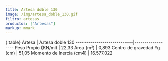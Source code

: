 ```yaml
---
title: Artesa doble 130
image: /img/artesa_doble_130.gif
filtro: artesas
productos: ["Artesas"]
markup: mmark
---
```

{.table}
Artesa                      | Artesa doble 130
----------------------------|------------------
Peso Propio (KN/ml)         | 22,33
Área (m²)	                  | 0,893
Centro de gravedad Yg (cm)	| 51,05
Momento de Inercia (cm4)	  | 16.577.022
